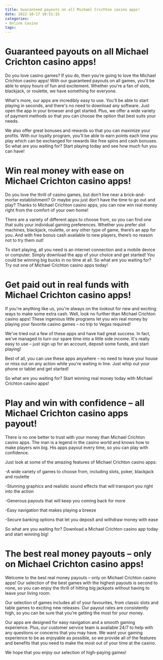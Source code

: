 ```yaml
---
title: Guaranteed payouts on all Michael Crichton casino apps!
date: 2022-10-17 10:51:15
categories:
- Online Casino
tags:
---
```



#  Guaranteed payouts on all Michael Crichton casino apps!

Do you love casino games? If you do, then you're going to love the Michael Crichton casino apps! With our guaranteed payouts on all games, you'll be able to enjoy hours of fun and excitement. Whether you're a fan of slots, blackjack, or roulette, we have something for everyone.

What's more, our apps are incredibly easy to use. You'll be able to start playing in seconds, and there's no need to download any software. Just open the app in your browser and get started. Plus, we offer a wide variety of payment methods so that you can choose the option that best suits your needs.

We also offer great bonuses and rewards so that you can maximize your profits. With our loyalty program, you'll be able to earn points each time you play which can be exchanged for rewards like free spins and cash bonuses. So what are you waiting for? Start playing today and see how much fun you can have!

#  Win real money with ease on Michael Crichton casino apps!

Do you love the thrill of casino games, but don’t live near a brick-and-mortar establishment? Or maybe you just don’t have the time to go out and play? Thanks to Michael Crichton casino apps, you can now win real money right from the comfort of your own home!

There are a variety of different apps to choose from, so you can find one that suits your individual gaming preferences. Whether you prefer slot machines, blackjack, roulette, or any other type of game, there’s an app for you. And with free bonus cash available to new players, there’s no reason not to try them out!

To start playing, all you need is an internet connection and a mobile device or computer. Simply download the app of your choice and get started! You could be winning big bucks in no time at all. So what are you waiting for? Try out one of Michael Crichton casino apps today!

#  Get paid out in real funds with Michael Crichton casino apps!

If you're anything like us, you're always on the lookout for new and exciting ways to make some extra cash. Well, look no further than Michael Crichton casino apps! These ingenious little programs let you win real money by playing your favorite casino games – no trip to Vegas required!

We've tried out a few of these apps and have had great success. In fact, we've managed to turn our spare time into a little side income. It's really easy to use – just sign up for an account, deposit some funds, and start playing!

Best of all, you can use these apps anywhere – no need to leave your house or miss out on any action while you're waiting in line. Just whip out your phone or tablet and get started!

So what are you waiting for? Start winning real money today with Michael Crichton casino apps!

#  Play and win with confidence – all Michael Crichton casino apps payout!

There is no one better to trust with your money than Michael Crichton casino apps. The man is a legend in the casino world and knows how to make players win big. His apps payout every time, so you can play with confidence.

Just look at some of the amazing features of Michael Crichton casino apps:

-A wide variety of games to choose from, including slots, poker, blackjack and roulette

-Stunning graphics and realistic sound effects that will transport you right into the action

-Generous payouts that will keep you coming back for more

-Easy navigation that makes playing a breeze

-Secure banking options that let you deposit and withdraw money with ease

So what are you waiting for? Download a Michael Crichton casino app today and start winning big!

#  The best real money payouts – only on Michael Crichton casino apps!

Welcome to the best real money payouts – only on Michael Crichton casino apps! Our selection of the best games with the highest payouts is second to none, so you can enjoy the thrill of hitting big jackpots without having to leave your living room.

Our selection of games includes all of your favourites, from classic slots and table games to exciting new releases. Our payout rates are consistently high, so you can be sure that you’re getting the most for your money.

Our apps are designed for easy navigation and a smooth gaming experience. Plus, our customer service team is available 24/7 to help with any questions or concerns that you may have. We want your gaming experience to be as enjoyable as possible, so we provide all of the features and benefits that you need to make the most out of your time at the casino.

We hope that you enjoy our selection of high-paying games!